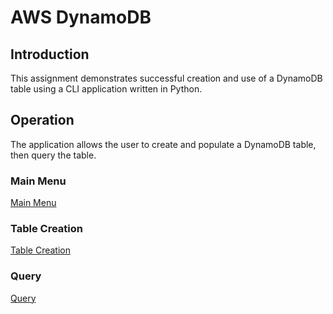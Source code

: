 # AWS DynamoDB
## Introduction
This assignment demonstrates successful creation and use of a DynamoDB table using a CLI application written in Python.

## Operation
The application allows the user to create and populate a DynamoDB table, then query the table.

### Main Menu
[Main Menu](/images/image004.png "Main menu")

### Table Creation
[Table Creation](/images/image005.png "Table Creation")

### Query
[Query](/images/image008.png "Query")
